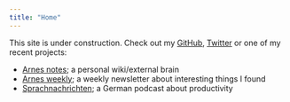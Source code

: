 ```yaml
---
title: "Home"
---
```


This site is under construction. Check out my [GitHub](https://github.com/bahlo), [Twitter](https://twitter.com/arnebahlo) or one of my recent projects:

* [Arnes notes](https://notes.arne.me); a personal wiki/external brain
* [Arnes weekly](https://arnesweekly.email); a weekly newsletter about interesting things I found
* [Sprachnachrichten](https://sprachnachrichten.fm); a German podcast about productivity
